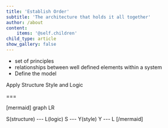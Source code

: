 ```yaml
---
title: 'Establish Order'
subtitle: 'The architecture that holds it all together'
author: /about
content:
    items: '@self.children'
child_type: article
show_gallery: false
---
```


- set of principles
- relationships between well defined elements within a system
- Define the model

Apply Structure Style and Logic

===

[mermaid]
graph LR

S(structure) --- L(logic)
S --- Y(style)
Y --- L
[/mermaid]
